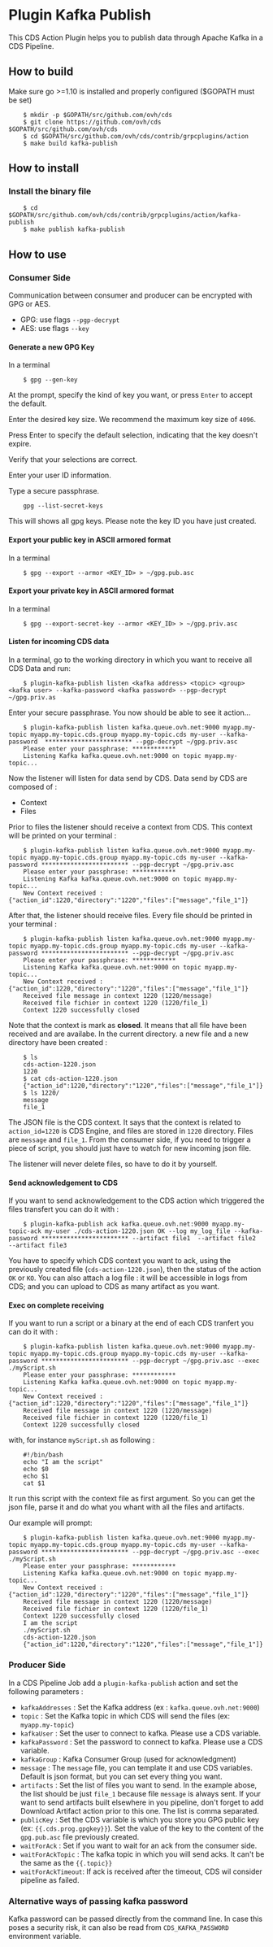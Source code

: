 # Plugin Kafka Publish

This CDS Action Plugin helps you to publish data through Apache Kafka in a CDS Pipeline.

## How to build

Make sure go >=1.10 is installed and properly configured ($GOPATH must be set)

```shell
    $ mkdir -p $GOPATH/src/github.com/ovh/cds
    $ git clone https://github.com/ovh/cds $GOPATH/src/github.com/ovh/cds
    $ cd $GOPATH/src/github.com/ovh/cds/contrib/grpcplugins/action
    $ make build kafka-publish
```

## How to install

### Install the binary file

```shell
    $ cd $GOPATH/src/github.com/ovh/cds/contrib/grpcplugins/action/kafka-publish
    $ make publish kafka-publish
```

## How to use

### Consumer Side

Communication between consumer and producer can be encrypted with GPG or AES.

- GPG: use flags `--pgp-decrypt`
- AES: use flags `--key`

#### Generate a new GPG Key

In a terminal

```shell
    $ gpg --gen-key
```

At the prompt, specify the kind of key you want, or press `Enter` to accept the default.

Enter the desired key size. We recommend the maximum key size of `4096`.

Press Enter to specify the default selection, indicating that the key doesn't expire.

Verify that your selections are correct.

Enter your user ID information.

Type a secure passphrase.

```shell
    gpg --list-secret-keys
```

This will shows all gpg keys. Please note the key ID you have just created.

#### Export your public key in ASCII armored format

In a terminal

```shell
    $ gpg --export --armor <KEY_ID> > ~/gpg.pub.asc
```

#### Export your private key in ASCII armored format

In a terminal

```shell
    $ gpg --export-secret-key --armor <KEY_ID> > ~/gpg.priv.asc
```

#### Listen for incoming CDS data

In a terminal, go to the working directory in which you want to receive all CDS Data and run:

```shell
    $ plugin-kafka-publish listen <kafka address> <topic> <group> <kafka user> --kafka-password <kafka password> --pgp-decrypt ~/gpg.priv.as
```

Enter your secure passphrase. You now should be able to see it action...

```shell
    $ plugin-kafka-publish listen kafka.queue.ovh.net:9000 myapp.my-topic myapp.my-topic.cds.group myapp.my-topic.cds my-user --kafka-password  ************************ --pgp-decrypt ~/gpg.priv.asc
    Please enter your passphrase: ************
    Listening Kafka kafka.queue.ovh.net:9000 on topic myapp.my-topic...
```

Now the listener will listen for data send by CDS. Data send by CDS are composed of :

- Context
- Files

Prior to files the listener should receive a context from CDS. This context will be printed on your terminal :

```shell
    $ plugin-kafka-publish listen kafka.queue.ovh.net:9000 myapp.my-topic myapp.my-topic.cds.group myapp.my-topic.cds my-user --kafka-password ************************ --pgp-decrypt ~/gpg.priv.asc
    Please enter your passphrase: ************
    Listening Kafka kafka.queue.ovh.net:9000 on topic myapp.my-topic...
    New Context received : {"action_id":1220,"directory":"1220","files":["message","file_1"]}
```

After that, the listener should receive files. Every file should be printed in your terminal :

```shell
    $ plugin-kafka-publish listen kafka.queue.ovh.net:9000 myapp.my-topic myapp.my-topic.cds.group myapp.my-topic.cds my-user --kafka-password ************************ --pgp-decrypt ~/gpg.priv.asc
    Please enter your passphrase: ************
    Listening Kafka kafka.queue.ovh.net:9000 on topic myapp.my-topic...
    New Context received : {"action_id":1220,"directory":"1220","files":["message","file_1"]}
    Received file message in context 1220 (1220/message)
    Received file fichier in context 1220 (1220/file_1)
    Context 1220 successfully closed
```

Note that the context is mark as **closed**. It means that all file have been received and are availabe.
In the current directory. a new file and a new directory have been created :

```shell
    $ ls
    cds-action-1220.json
    1220
    $ cat cds-action-1220.json
    {"action_id":1220,"directory":"1220","files":["message","file_1"]}
    $ ls 1220/
    message
    file_1
```

The JSON file is the CDS context. It says that the context is related to `action_id=1220` is CDS Engine, and files are stored in `1220` directory. Files are `message` and `file_1`.
From the consumer side, if you need to trigger a piece of script, you should just have to watch for new incoming json file.

The listener will never delete files, so have to do it by yourself.

#### Send acknowledgement to CDS

If you want to send acknowledgement to the CDS action which triggered the files transfert you can do it with :

```shell
    $ plugin-kafka-publish ack kafka.queue.ovh.net:9000 myapp.my-topic-ack my-user ./cds-action-1220.json OK --log my_log_file --kafka-password ************************ --artifact file1  --artifact file2  --artifact file3
```

You have to specify which CDS context you want to ack, using the previously created file (`cds-action-1220.json`), then the status of the action `OK` or `KO`. You can also attach a log file : it will be accessible in logs from CDS; and you can upload to CDS as many artifact as you want.

#### Exec on complete receiving

If you want to run a script or a binary at the end of each CDS tranfert you can do it with :

```shell
    $ plugin-kafka-publish listen kafka.queue.ovh.net:9000 myapp.my-topic myapp.my-topic.cds.group myapp.my-topic.cds my-user --kafka-password ************************ --pgp-decrypt ~/gpg.priv.asc --exec ./myScript.sh
    Please enter your passphrase: ************
    Listening Kafka kafka.queue.ovh.net:9000 on topic myapp.my-topic...
    New Context received : {"action_id":1220,"directory":"1220","files":["message","file_1"]}
    Received file message in context 1220 (1220/message)
    Received file fichier in context 1220 (1220/file_1)
    Context 1220 successfully closed
```

with, for instance `myScript.sh` as following :

```shell
    #!/bin/bash
    echo "I am the script"
    echo $0
    echo $1
    cat $1
```

It run this script with the context file as first argument. So you can get the json file, parse it and do what you whant with all the files and artifacts.

Our example will prompt:

```shell
    $ plugin-kafka-publish listen kafka.queue.ovh.net:9000 myapp.my-topic myapp.my-topic.cds.group myapp.my-topic.cds my-user --kafka-password ************************ --pgp-decrypt ~/gpg.priv.asc --exec ./myScript.sh
    Please enter your passphrase: ************
    Listening Kafka kafka.queue.ovh.net:9000 on topic myapp.my-topic...
    New Context received : {"action_id":1220,"directory":"1220","files":["message","file_1"]}
    Received file message in context 1220 (1220/message)
    Received file fichier in context 1220 (1220/file_1)
    Context 1220 successfully closed
    I am the script
    ./myScript.sh
    cds-action-1220.json
    {"action_id":1220,"directory":"1220","files":["message","file_1"]}
```

### Producer Side

In a CDS Pipeline Job add a `plugin-kafka-publish` action and set the following parameters :

- `kafkaAddresses` : Set the Kafka address (ex : `kafka.queue.ovh.net:9000`)
- `topic` : Set the Kafka topic in which CDS will send the files (ex: `myapp.my-topic`)
- `kafkaUser` : Set the user to connect to kafka. Please use a CDS variable.
- `kafkaPassword` : Set the password to connect to kafka. Please use a CDS variable.
- `kafkaGroup` : Kafka Consumer Group (used for acknowledgment)
- `message` : The `message` file, you can template it and use CDS variables. Default is json format, but you can set every thing you want.
- `artifacts` : Set the list of files you want to send. In the example abose, the list should be just `file_1` because file `message` is always sent. If your want to send artifacts built elsewhere in you pipeline, don't forget to add Download Artifact action prior to this one. The list is comma separated.
- `publicKey` : Set the CDS variable is which you store you GPG public key (ex: `{{.cds.prog.gpgkey}}`). Set the value of the key to the content of the `gpg.pub.asc` file previously created.
- `waitForAck` : Set if you want to wait for an ack from the consumer side.
- `waitForAckTopic` : The kafka topic in which you will send acks. It can't be the same as the `{{.topic}}`
- `waitForAckTimeout`: If ack is received after the timeout, CDS wil consider pipeline as failed.


### Alternative ways of passing kafka password

Kafka password can be passed directly from the command line. In case this poses a security risk, it can also be read from `CDS_KAFKA_PASSWORD` environment variable.
